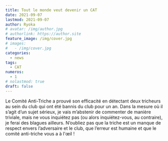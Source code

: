 ```yaml
---
title: Tout le monde veut devenir un CAT
date: 2021-09-07
lastmod: 2021-09-07
author: Ryoka
# avatar: /img/author.jpg
# authorlink: https://author.site
feature_image: /img/cover.jpg
# images:
#   - /img/cover.jpg
categories:
  - news
tags:
  - CAT
numeros: 
  - 1
# nolastmod: true
draft: false
---
```


Le Comité Anti-Triche a prouvé son efficacité en détectant deux tricheurs au sein du club qui ont été bannis du club pour un an. Dans la mesure où il s’agit d’un sujet sérieux, je vais m’abstenir de commenter de manière triviale, mais ne vous inquiétez pas (ou alors inquiétez-vous, au contraire), je ferai des blagues ailleurs. N’oubliez pas que la triche est un manque de respect envers l’adversaire et le club, que l’erreur est humaine et que le comité anti-triche vous a à l'œil ! 


